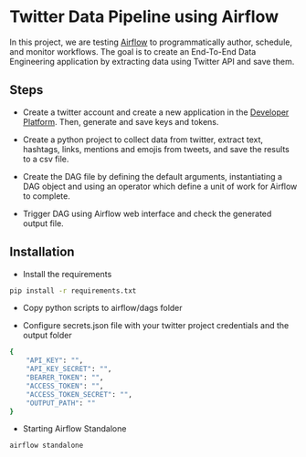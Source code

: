 # Twitter Data Pipeline using Airflow

In this project, we are testing [Airflow](https://github.com/apache/airflow/) to programmatically author, schedule, and monitor workflows. The goal is to create an End-To-End Data Engineering application by extracting data using Twitter API and save them.



## Steps

- Create a twitter account and create a new application in the [Developer Platform](https://developer.twitter.com/). Then, generate and save keys and tokens.

- Create a python project to collect data from twitter, extract text, hashtags, links, mentions and emojis from tweets, and save the results to a csv file.

- Create the DAG file by defining the default arguments, instantiating a DAG object and using an operator which define a unit of work for Airflow to complete.

- Trigger DAG using Airflow web interface and check the generated output file.

## Installation 

- Install the requirements
```bash
pip install -r requirements.txt
```

- Copy python scripts to airflow/dags folder

- Configure secrets.json file with your twitter project credentials and the output folder
```bash 
{
    "API_KEY": "",
    "API_KEY_SECRET": "",
    "BEARER_TOKEN": "",
    "ACCESS_TOKEN": "",
    "ACCESS_TOKEN_SECRET": "",
    "OUTPUT_PATH": ""
}
```

- Starting Airflow Standalone 
```bash 
airflow standalone
```




 
